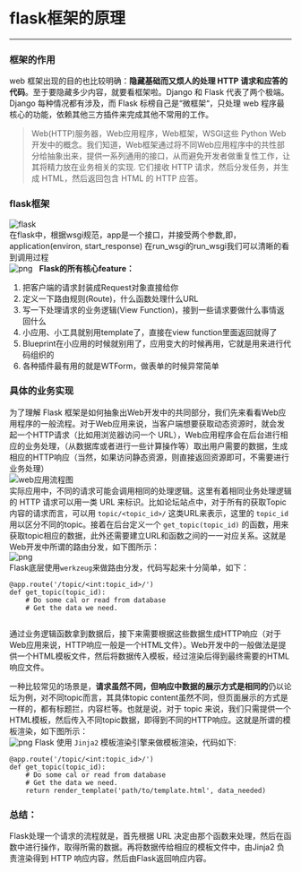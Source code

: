 # flask框架的原理
---- 
###  框架的作用  
web 框架出现的目的也比较明确：**隐藏基础而又烦人的处理 HTTP 请求和应答的代码**。至于要隐藏多少内容，就要看框架啦。Django 和 Flask 代表了两个极端。Django 每种情况都有涉及，而 Flask 标榜自己是“微框架“，只处理 web 程序最核心的功能，依赖其他三方插件来完成其他不常用的工作。
> Web(HTTP)服务器，Web应用程序，Web框架，WSGI这些 Python Web 开发中的概念。我们知道，Web框架通过将不同Web应用程序中的共性部分给抽象出来，提供一系列通用的接口，从而避免开发者做重复性工作，让其将精力放在业务相关的实现.
它们接收 HTTP 请求，然后分发任务，并生成 HTML，然后返回包含 HTML 的 HTTP 应答。
### flask框架
![flask](https://segmentfault.com/img/remote/1460000007326283?w=1314&h=904)    
在flask中，根据wsgi规范，app是一个接口，并接受两个参数,即，application(environ, start_response)
在run_wsgi的run_wsgi我们可以清晰的看到调用过程  
![png](https://pic2.zhimg.com/80/v2-49277de6095a1a53a6323ae6a040c94a_hd.jpg)  
**Flask的所有核心feature：**
1. 把客户端的请求封装成Request对象直接给你  
2. 定义一下路由规则(Route)，什么函数处理什么URL  
3. 写一下处理请求的业务逻辑(View Function)，接到一些请求要做什么事情返回什么  
4. 小应用、小工具就别用template了，直接在view function里面返回就得了  
5. Blueprint在小应用的时候就别用了，应用变大的时候再用，它就是用来进行代码组织的  
6. 各种插件最有用的就是WTForm，做表单的时候异常简单  
### 具体的业务实现 
为了理解 Flask 框架是如何抽象出Web开发中的共同部分，我们先来看看Web应用程序的一般流程。对于Web应用来说，当客户端想要获取动态资源时，就会发起一个HTTP请求（比如用浏览器访问一个 URL），Web应用程序会在后台进行相应的业务处理，（从数据库或者进行一些计算操作等）取出用户需要的数据，生成相应的HTTP响应（当然，如果访问静态资源，则直接返回资源即可，不需要进行业务处理）  
![web应用流程图](https://segmentfault.com/img/remote/1460000007326284?w=1588&h=910)  
实际应用中，不同的请求可能会调用相同的处理逻辑。这里有着相同业务处理逻辑的 HTTP 请求可以用一类 URL 来标识。比如论坛站点中，对于所有的获取Topic内容的请求而言，可以用  ``topic/<topic_id>/``  这类URL来表示，这里的 ``topic_id`` 用以区分不同的topic。接着在后台定义一个 ``get_topic(topic_id)`` 的函数，用来获取topic相应的数据，此外还需要建立URL和函数之间的一一对应关系。这就是Web开发中所谓的路由分发，如下图所示：  
![png](https://segmentfault.com/img/remote/1460000007326285?w=1572&h=940)  
Flask底层使用``werkzeug``来做路由分发，代码写起来十分简单，如下：
```
@app.route('/topic/<int:topic_id>/') 
def get_topic(topic_id):
    # Do some cal or read from database
    # Get the data we need.
    
```
通过业务逻辑函数拿到数据后，接下来需要根据这些数据生成HTTP响应（对于Web应用来说，HTTP响应一般是一个HTML文件）。Web开发中的一般做法是提供一个HTML模板文件，然后将数据传入模板，经过渲染后得到最终需要的HTML响应文件。  

一种比较常见的场景是，**请求虽然不同，但响应中数据的展示方式是相同的**仍以论坛为例，对不同topic而言，其具体topic content虽然不同，但页面展示的方式是一样的，都有标题拦，内容栏等。也就是说，对于 topic 来说，我们只需提供一个HTML模板，然后传入不同topic数据，即得到不同的HTTP响应。这就是所谓的模板渲染，如下图所示：  
![png](https://segmentfault.com/img/remote/1460000007326286?w=1670&h=906)
Flask 使用 ``Jinja2`` 模板渲染引擎来做模板渲染，代码如下:
```
@app.route('/topic/<int:topic_id>/')
def get_topic(topic_id):
    # Do some cal or read from database
    # Get the data we need.
    return render_template('path/to/template.html', data_needed)
```
### 总结：  
Flask处理一个请求的流程就是，首先根据 URL 决定由那个函数来处理，然后在函数中进行操作，取得所需的数据。再将数据传给相应的模板文件中，由Jinja2 负责渲染得到 HTTP 响应内容，然后由Flask返回响应内容。




